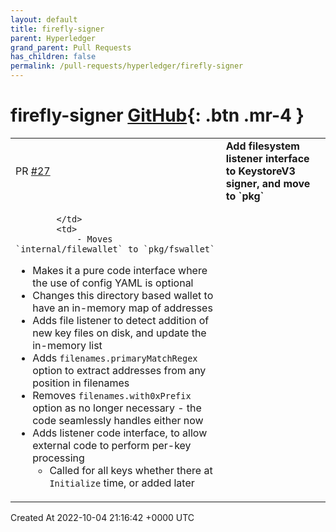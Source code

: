 ```yaml
---
layout: default
title: firefly-signer
parent: Hyperledger
grand_parent: Pull Requests
has_children: false
permalink: /pull-requests/hyperledger/firefly-signer
---
```


# firefly-signer <span class="fs-3 right-align">[GitHub](https://github.com/hyperledger/firefly-signer){: .btn .mr-4 }</span>


<div>
    <table>
        <tr>
            <td>
                PR <a href="https://github.com/hyperledger/firefly-signer/pull/27" class=".btn">#27</a>
            </td>
            <td>
                <b>
                    Add filesystem listener interface to KeystoreV3 signer, and move to `pkg`
                </b>
            </td>
        </tr>
        <tr>
            <td>
                
            </td>
            <td>
                - Moves `internal/filewallet` to `pkg/fswallet`
- Makes it a pure code interface where the use of config YAML is optional
- Changes this directory based wallet to have an in-memory map of addresses
- Adds file listener to detect addition of new key files on disk, and update the in-memory list
- Adds `filenames.primaryMatchRegex` option to extract addresses from any position in filenames
- Removes `filenames.with0xPrefix` option as no longer necessary - the code seamlessly handles either now
- Adds listener code interface, to allow external code to perform per-key processing
   - Called for all keys whether there at `Initialize` time, or added later
            </td>
        </tr>
    </table>
    <div class="right-align">
        Created At 2022-10-04 21:16:42 +0000 UTC
    </div>
</div>

